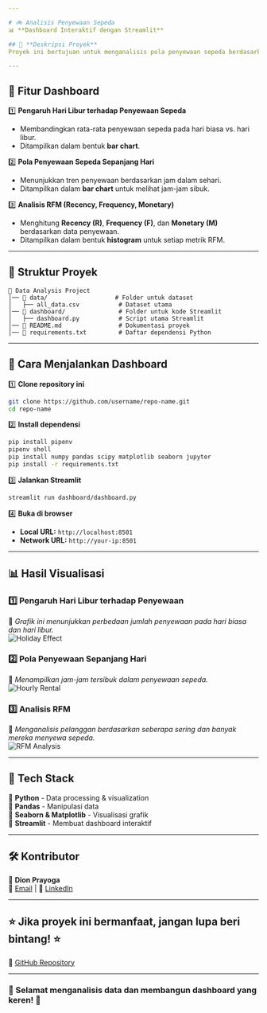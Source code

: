 ```yaml
---

# 🚲 Analisis Penyewaan Sepeda  
📊 **Dashboard Interaktif dengan Streamlit**  

## 📌 **Deskripsi Proyek**  
Proyek ini bertujuan untuk menganalisis pola penyewaan sepeda berdasarkan dataset yang tersedia. Dengan menggunakan **Python**, **Pandas**, **Seaborn**, dan **Streamlit**, dashboard ini menampilkan berbagai **analisis data visual** untuk membantu memahami faktor-faktor yang mempengaruhi penyewaan sepeda.

---
```


## 🎯 **Fitur Dashboard**  
1️⃣ **Pengaruh Hari Libur terhadap Penyewaan Sepeda**  
   - Membandingkan rata-rata penyewaan sepeda pada hari biasa vs. hari libur.  
   - Ditampilkan dalam bentuk **bar chart**.  

2️⃣ **Pola Penyewaan Sepeda Sepanjang Hari**  
   - Menunjukkan tren penyewaan berdasarkan jam dalam sehari.  
   - Ditampilkan dalam **bar chart** untuk melihat jam-jam sibuk.  

3️⃣ **Analisis RFM (Recency, Frequency, Monetary)**  
   - Menghitung **Recency (R)**, **Frequency (F)**, dan **Monetary (M)** berdasarkan data penyewaan.  
   - Ditampilkan dalam bentuk **histogram** untuk setiap metrik RFM.  

---

## 📂 **Struktur Proyek**  
```
📁 Data Analysis Project  
│── 📂 data/                   # Folder untuk dataset  
│   ├── all_data.csv           # Dataset utama  
│── 📂 dashboard/               # Folder untuk kode Streamlit  
│   ├── dashboard.py           # Script utama Streamlit  
│── 📜 README.md                # Dokumentasi proyek  
│── 📜 requirements.txt         # Daftar dependensi Python  
```

---

## 🚀 **Cara Menjalankan Dashboard**  
1️⃣ **Clone repository ini**  
   ```bash
   git clone https://github.com/username/repo-name.git
   cd repo-name
   ```

2️⃣ **Install dependensi**  
   ```bash
   pip install pipenv
   pipenv shell
   pip install numpy pandas scipy matplotlib seaborn jupyter
   pip install -r requirements.txt
   ```

3️⃣ **Jalankan Streamlit**  
   ```bash
   streamlit run dashboard/dashboard.py
   ```

4️⃣ **Buka di browser**  
   - **Local URL:** `http://localhost:8501`  
   - **Network URL:** `http://your-ip:8501`  

---

## 📊 **Hasil Visualisasi**  
### 1️⃣ Pengaruh Hari Libur terhadap Penyewaan  
📌 *Grafik ini menunjukkan perbedaan jumlah penyewaan pada hari biasa dan hari libur.*  
![Holiday Effect](assets/holiday_effect.png)  

### 2️⃣ Pola Penyewaan Sepanjang Hari  
📌 *Menampilkan jam-jam tersibuk dalam penyewaan sepeda.*  
![Hourly Rental](assets/hourly_rental.png)  

### 3️⃣ Analisis RFM  
📌 *Menganalisis pelanggan berdasarkan seberapa sering dan banyak mereka menyewa sepeda.*  
![RFM Analysis](assets/rfm_analysis.png)  

---

## 📌 **Tech Stack**  
🔹 **Python** - Data processing & visualization  
🔹 **Pandas** - Manipulasi data  
🔹 **Seaborn & Matplotlib** - Visualisasi grafik  
🔹 **Streamlit** - Membuat dashboard interaktif  

---

## 🛠 **Kontributor**  
👤 **Dion Prayoga**  
📧 [Email](mailto:dion@example.com) | 🔗 [LinkedIn](https://linkedin.com/in/dionprayoga)  

---

## ⭐ **Jika proyek ini bermanfaat, jangan lupa beri bintang!** ⭐  
🔗 [GitHub Repository](https://github.com/username/repo-name)  

---

### **🚀 Selamat menganalisis data dan membangun dashboard yang keren!** 🚀

